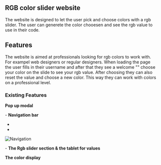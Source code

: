 ## RGB color slider website 

The website is designed to let the user pick and choose colors with a rgb slider. The user can generete the color chooesen and see the rgb value to use in their code.

## Features

The website is aimed at professionals looking for rgb colors to work with. For exampel web designers or regular designers. When loading the page the user fills in their username and after that they see a welcome "" choose your color on the slide to see your rgb value. After choosing they can also reset the value and choose a new color. This way they can work with colors on a professional level. 

### Existing Features

__Pop up modal__

- __Navigation bar__

-
-


![Navigation](style/)

- __The Rgb slider section & the tablet for values__

__The color display__



